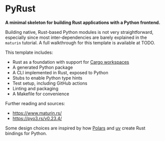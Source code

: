 # PyRust

**A minimal skeleton for building Rust applications with a Python frontend.**

Building native, Rust-based Python modules is not very straightforward, especially since most inter-dependencies are barely explained in the `maturin` tutorial. A full walkthrough for this template is available at TODO.

This template includes:

- Rust as a foundation with support for [Cargo workspaces](https://doc.rust-lang.org/book/ch14-03-cargo-workspaces.html)
- A generated Python package
- A CLI implemented in Rust, exposed to Python
- Stubs to enable Python type hints
- Test setup, including GitHub actions
- Linting and packaging
- A Makefile for convenience

Further reading and sources:

- https://www.maturin.rs/
- https://pyo3.rs/v0.23.4/

Some design choices are inspired by how [Polars](https://github.com/pola-rs/polars) and [uv](https://github.com/astral-sh/uv) create Rust bindings for Python.
